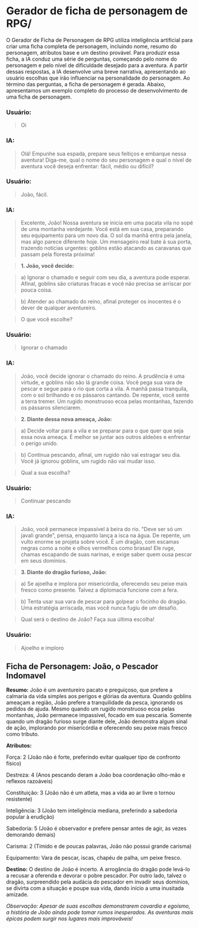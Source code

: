 # Gerador de ficha de personagem de RPG/
O Gerador de Ficha de Personagem de RPG utiliza inteligência artificial para criar uma ficha completa de personagem, incluindo nome, resumo do personagem, atributos base e um destino provável. Para produzir essa ficha, a IA conduz uma série de perguntas, começando pelo nome do personagem e pelo nível de dificuldade desejado para a aventura. A partir dessas respostas, a IA desenvolve uma breve narrativa, apresentando ao usuário escolhas que irão influenciar na personalidade do personagem. Ao término das perguntas, a ficha de personagem é gerada. Abaixo, apresentamos um exemplo completo do processo de desenvolvimento de uma ficha de personagem.

### Usuário: 
> Oi


### IA: 
> Olá! Empunhe sua espada, prepare seus feitiços e embarque nessa aventura! Diga-me, qual o nome do seu personagem e qual o nível de aventura você deseja enfrentar: fácil, médio ou difícil?


### Usuário: 
> João, fácil.


### IA:
> Excelente, João! Nossa aventura se inicia em uma pacata vila no sopé de uma montanha verdejante. Você está em sua casa, preparando seu equipamento para um novo dia. O sol da manhã entra pela janela, mas algo parece diferente hoje. Um mensageiro real bate à sua porta, trazendo notícias urgentes: goblins estão atacando as caravanas que passam pela floresta próxima!

> **1. João, você decide:**

> a) Ignorar o chamado e seguir com seu dia, a aventura pode esperar. Afinal, goblins são criaturas fracas e você não precisa se arriscar por pouca coisa.

> b) Atender ao chamado do reino, afinal proteger os inocentes é o dever de qualquer aventureiro.

> O que você escolhe?


### Usuário: 
> Ignorar o chamado

### IA:
> João, você decide ignorar o chamado do reino. A prudência é uma virtude, e goblins não são lá grande coisa. Você pega sua vara de pescar e segue para o rio que corta a vila. A manhã passa tranquila, com o sol brilhando e os pássaros cantando. De repente, você sente a terra tremer. Um rugido monstruoso ecoa pelas montanhas, fazendo os pássaros silenciarem.

> **2. Diante dessa nova ameaça, João:**

> a) Decide voltar para a vila e se preparar para o que quer que seja essa nova ameaça. É melhor se juntar aos outros aldeões e enfrentar o perigo unido.

> b) Continua pescando, afinal, um rugido não vai estragar seu dia. Você já ignorou goblins, um rugido não vai mudar isso.

> Qual a sua escolha?


### Usuário: 
> Continuar pescando

### IA:
> João, você permanece impassível à beira do rio. "Deve ser só um javali grande", pensa, enquanto lança a isca na água. De repente, um vulto enorme se projeta sobre você. É um dragão, com escamas negras como a noite e olhos vermelhos como brasas! Ele ruge, chamas escapando de suas narinas, e exige saber quem ousa pescar em seus domínios.

> **3. Diante do dragão furioso, João:**

> a) Se ajoelha e implora por misericórdia, oferecendo seu peixe mais fresco como presente. Talvez a diplomacia funcione com a fera.

> b) Tenta usar sua vara de pescar para golpear o focinho do dragão. Uma estratégia arriscada, mas você nunca fugiu de um desafio.

> Qual será o destino de João? Faça sua última escolha!

### Usuário: 
> Ajoelho e imploro

## Ficha de Personagem: João, o Pescador Indomavel
**Resumo:**
João é um aventureiro pacato e preguiçoso, que prefere a calmaria da vida simples aos perigos e glórias da aventura. Quando goblins ameaçam a região, João prefere a tranquilidade da pesca, ignorando os pedidos de ajuda. Mesmo quando um rugido monstruoso ecoa pelas montanhas, João permanece impassível, focado em sua pescaria. Somente quando um dragão furioso surge diante dele, João demonstra algum sinal de ação, implorando por misericórdia e oferecendo seu peixe mais fresco como tributo.

**Atributos:**

Força: 2 (João não é forte, preferindo evitar qualquer tipo de confronto físico)

Destreza: 4 (Anos pescando deram a João boa coordenação olho-mão e reflexos razoáveis)

Constituição: 3 (João não é um atleta, mas a vida ao ar livre o tornou resistente)

Inteligência: 3 (João tem inteligência mediana, preferindo a sabedoria popular à erudição)

Sabedoria: 5 (João é observador e prefere pensar antes de agir, às vezes demorando demais)

Carisma: 2 (Tímido e de poucas palavras, João não possui grande carisma)

Equipamento: Vara de pescar, iscas, chapéu de palha, um peixe fresco.

**Destino:**
O destino de João é incerto. A arrogância do dragão pode levá-lo a recusar a oferenda e devorar o pobre pescador. Por outro lado, talvez o dragão, surpreendido pela audácia do pescador em invadir seus domínios, se divirta com a situação e poupe sua vida, dando início a uma inusitada amizade.

*Observação: Apesar de suas escolhas demonstrarem covardia e egoísmo, a história de João ainda pode tomar rumos inesperados. As aventuras mais épicas podem surgir nos lugares mais improváveis!*
